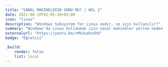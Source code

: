 ```yaml
---
title: "SANAL MAKİNELERİN SONU MU? | WSL 2"
date: 2021-08-10T02:05:10+03:00
icon: "linux"
description: "Windows Subsystem for Linux nedir, ne için kullanılır?"
summary: "Windows'da Linux kullanmak için sanal makineler yerine neden WSL kullanmalısınız? WSL2'yi nasıl kurabilirsiniz?"
externalurl: "https://youtu.be/rMk3uahvdh0"
badge: "Öğretici"

_build:
    render: false
    list: local
---
```

